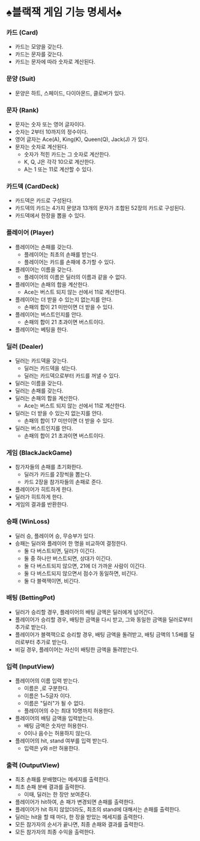 # ♠️블랙잭 게임 기능 명세서♠️

### 카드 (Card)

- 카드는 모양을 갖는다.
- 카드는 문자를 갖는다.
- 카드는 문자에 따라 숫자로 계산된다.

### 문양 (Suit)

- 문양은 하트, 스페이드, 다이아몬드, 클로버가 있다.

### 문자 (Rank)

- 문자는 숫자 또는 영어 글자이다.
- 숫자는 2부터 10까지의 정수이다.
- 영어 글자는 Ace(A), King(K), Queen(Q), Jack(J) 가 있다.
- 문자는 숫자로 계산된다.
    - 숫자가 적힌 카드는 그 숫자로 계산한다.
    - K, Q, J은 각각 10으로 계산한다.
    - A는 1 또는 11로 계산할 수 있다.

### 카드덱 (CardDeck)

- 카드덱은 카드로 구성된다.
- 카드덱의 카드는 4가지 문양과 13개의 문자가 조합된 52장의 카드로 구성된다.
- 카드덱에서 한장을 뽑을 수 있다.

### 플레이어 (Player)

- 플레이어는 손패를 갖는다.
    - 플레이어는 최초의 손패를 받는다.
    - 플레이어는 카드를 손패에 추가할 수 있다.
- 플레이어는 이름을 갖는다.
    - 플레이어의 이름은 딜러의 이름과 같을 수 없다.
- 플레이어는 손패의 합을 계산한다.
    - Ace는 버스트 되지 않는 선에서 11로 계산한다.
- 플레이어는 더 받을 수 있는지 없는지를 안다.
    - 손패의 합이 21 미만이면 더 받을 수 있다.
- 플레이어는 버스트인지를 안다.
    - 손패의 합이 21 초과이면 버스트이다.
- 플레이어는 베팅을 한다.

### 딜러 (Dealer)

- 딜러는 카드덱을 갖는다.
    - 딜러는 카드덱을 섞는다.
    - 딜러는 카드덱으로부터 카드를 꺼낼 수 있다.
- 딜러는 이름을 갖는다.
- 딜러는 손패를 갖는다.
- 딜러는 손패의 합을 계산한다.
    - Ace는 버스트 되지 않는 선에서 11로 계산한다.
- 딜러는 더 받을 수 있는지 없는지를 안다.
    - 손패의 합이 17 미만이면 더 받을 수 있다.
- 딜러는 버스트인지를 안다.
    - 손패의 합이 21 초과이면 버스트이다.

### 게임 (BlackJackGame)

- 참가자들의 손패를 초기화한다.
    - 딜러가 카드를 2장씩을 뽑는다.
    - 카드 2장을 참가자들의 손패로 준다.
- 플레이어가 히트하게 한다.
- 딜러가 히트하게 한다.
- 게임의 결과를 반환한다.

### 승패 (WinLoss)

- 딜러 승, 플레이어 승, 무승부가 있다.
- 승패는 딜러와 플레이어 한 명을 비교하여 결정한다.
    - 둘 다 버스트되면, 딜러가 이긴다.
    - 둘 중 하나만 버스트되면, 상대가 이긴다.
    - 둘 다 버스트되지 않으면, 21에 더 가까운 사람이 이긴다.
    - 둘 다 버스트되지 않으면서 점수가 동일하면, 비긴다.
    - 둘 다 블랙잭이면, 비긴다.

### 배팅 (BettingPot)

- 딜러가 승리할 경우, 플레이어의 배팅 금액은 딜러에게 넘어간다.
- 플레이어가 승리할 경우, 배팅한 금액을 다시 받고, 그와 동일한 금액을 딜러로부터 추가로 받는다.
- 플레이어가 블랙잭으로 승리할 경우, 배팅 금액을 돌려받고, 배팅 금액의 1.5배를 딜러로부터 추가로 받는다.
- 비길 경우, 플레이어는 자신이 배팅한 금액을 돌려받는다.

### 입력 (InputView)

- 플레이어의 이름 입력 받는다.
    - 이름은 ,로 구분한다.
    - 이름은 1~5글자 이다.
    - 이름은 "딜러"가 될 수 없다.
    - 플레이어의 수는 최대 10명까지 허용한다.
- 플레이어의 배팅 금액을 입력받는다.
    - 배팅 금액은 숫자만 허용한다.
    - 0이나 음수는 허용하지 않는다.
- 플레이어의 hit, stand 여부를 입력 받는다.
    - 입력은 y와 n만 허용한다.

### 출력 (OutputView)

- 최초 손패를 분배했다는 메세지를 출력한다.
- 최초 손패 분배 결과를 출력한다.
    - 이때, 딜러는 한 장만 보여준다.
- 플레이어가 hit하여, 손 패가 변경되면 손패를 출력한다.
- 플레이어가 hit 하지 않았더라도, 최초의 stand에 대해서는 손패를 출력한다.
- 딜러는 hit을 할 때 마다, 한 장을 받았는 메세지를 출력한다.
- 모든 참가자의 순서가 끝나면, 최종 손패와 결과를 출력한다.
- 모든 참가자의 최종 수익을 출력한다.